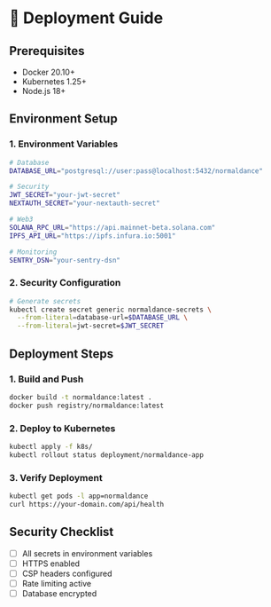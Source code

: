 # 🚀 Deployment Guide

## Prerequisites
- Docker 20.10+
- Kubernetes 1.25+
- Node.js 18+

## Environment Setup

### 1. Environment Variables
```bash
# Database
DATABASE_URL="postgresql://user:pass@localhost:5432/normaldance"

# Security
JWT_SECRET="your-jwt-secret"
NEXTAUTH_SECRET="your-nextauth-secret"

# Web3
SOLANA_RPC_URL="https://api.mainnet-beta.solana.com"
IPFS_API_URL="https://ipfs.infura.io:5001"

# Monitoring
SENTRY_DSN="your-sentry-dsn"
```

### 2. Security Configuration
```bash
# Generate secrets
kubectl create secret generic normaldance-secrets \
  --from-literal=database-url=$DATABASE_URL \
  --from-literal=jwt-secret=$JWT_SECRET
```

## Deployment Steps

### 1. Build and Push
```bash
docker build -t normaldance:latest .
docker push registry/normaldance:latest
```

### 2. Deploy to Kubernetes
```bash
kubectl apply -f k8s/
kubectl rollout status deployment/normaldance-app
```

### 3. Verify Deployment
```bash
kubectl get pods -l app=normaldance
curl https://your-domain.com/api/health
```

## Security Checklist
- [ ] All secrets in environment variables
- [ ] HTTPS enabled
- [ ] CSP headers configured
- [ ] Rate limiting active
- [ ] Database encrypted